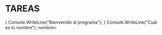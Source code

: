 # TAREAS
{
 Console.WriteLine("Bienvenido al programa");
} 
Console.WriteLine("Cuál es tu nombre");
nombre=
 
